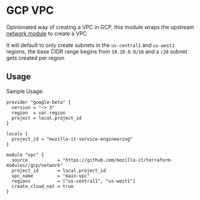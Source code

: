# GCP VPC

Opinionated way of creating a VPC in GCP, this module wraps the upstream [network module](https://registry.terraform.io/modules/terraform-google-modules/network/google) to create a VPC

It will default to only create subnets in the `us-central1` and `us-west1` regions, the base CIDR range begins from `10.10.0.0/16` and a `/20` subnet gets created per region

## Usage
Sample Usage:

```hcl
provider "google-beta" {
  version = "~> 3"
  region  = var.region
  project = local.project_id
}

locals {
  project_id = "mozilla-it-service-engineering"
}

module "vpc" {
  source           = "https://github.com/mozilla-it/terraform-modules//gcp/network"
  project_id       = local.project_id
  vpc_name         = "main-vpc"
  regions          = ["us-central1", "us-west1"]
  create_cloud_nat = true
}
```

